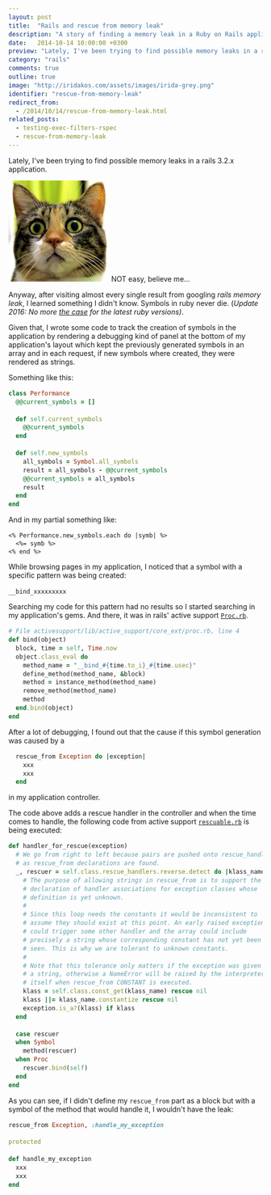 ```yaml
---
layout: post
title:  "Rails and rescue from memory leak"
description: "A story of finding a memory leak in a Ruby on Rails application."
date:   2014-10-14 10:00:00 +0300
preview: "Lately, I've been trying to find possible memory leaks in a rails 3.2.x application..."
category: "rails"
comments: true
outline: true
image: "http://iridakos.com/assets/images/irida-grey.png"
identifier: "rescue-from-memory-leak"
redirect_from:
  - /2014/10/14/rescue-from-memory-leak.html
related_posts:
  - testing-exec-filters-rspec
  - rescue-from-memory-leak
---
```


Lately, I've been trying to find possible memory leaks in a rails 3.2.x application.

![](/assets/images/irida-small.jpeg)
NOT easy, believe me...

Anyway, after visiting almost every single result from googling *rails memory leak*, I learned something I didn't know. Symbols in ruby never die. (*Update 2016: No more [the case](http://www.infoq.com/news/2014/12/ruby-2.2.0-released) for the latest ruby versions)*.

Given that, I wrote some code to track the creation of symbols in the application by rendering a debugging kind of panel at the bottom of my application's layout which kept the previously generated symbols in an array and in each request, if new symbols where created, they were rendered as strings.

Something like this:

```ruby
class Performance
  @@current_symbols = []

  def self.current_symbols
    @@current_symbols
  end

  def self.new_symbols
    all_symbols = Symbol.all_symbols
    result = all_symbols - @@current_symbols
    @@current_symbols = all_symbols
    result
  end
end
```

And in my partial something like:

```erb
<% Performance.new_symbols.each do |symb| %>
  <%= symb %>
<% end %>
```

While browsing pages in my application, I noticed that a symbol with a specific pattern was being created:

`__bind_xxxxxxxxx`

Searching my code for this pattern had no results so I started searching in my application's gems. And there, it was in rails' active support [`Proc.rb`](http://apidock.com/rails/v3.2.13/Proc/bind).

``` ruby
# File activesupport/lib/active_support/core_ext/proc.rb, line 4
def bind(object)
  block, time = self, Time.now
  object.class_eval do
    method_name = "__bind_#{time.to_i}_#{time.usec}"
    define_method(method_name, &block)
    method = instance_method(method_name)
    remove_method(method_name)
    method
  end.bind(object)
end
```

After a lot of debugging, I found out that the cause if this symbol generation was caused by a

``` ruby
  rescue_from Exception do |exception|
    xxx
    xxx
  end
```

in my application controller.

The code above adds a rescue handler in the controller and when the time comes to handle, the following code from active support [`rescuable.rb`](https://github.com/rails/rails/blob/v3.2.13/activesupport/lib/active_support/rescuable.rb) is being executed:

``` ruby
def handler_for_rescue(exception)
  # We go from right to left because pairs are pushed onto rescue_handlers
  # as rescue_from declarations are found.
  _, rescuer = self.class.rescue_handlers.reverse.detect do |klass_name, handler|
    # The purpose of allowing strings in rescue_from is to support the
    # declaration of handler associations for exception classes whose
    # definition is yet unknown.
    #
    # Since this loop needs the constants it would be inconsistent to
    # assume they should exist at this point. An early raised exception
    # could trigger some other handler and the array could include
    # precisely a string whose corresponding constant has not yet been
    # seen. This is why we are tolerant to unknown constants.
    #
    # Note that this tolerance only matters if the exception was given as
    # a string, otherwise a NameError will be raised by the interpreter
    # itself when rescue_from CONSTANT is executed.
    klass = self.class.const_get(klass_name) rescue nil
    klass ||= klass_name.constantize rescue nil
    exception.is_a?(klass) if klass
  end

  case rescuer
  when Symbol
    method(rescuer)
  when Proc
    rescuer.bind(self)
  end
end
```

As you can see, if I didn't define my `rescue_from` part as a block but with a symbol of the method that would handle it, I wouldn't have the leak:

``` ruby
rescue_from Exception, :handle_my_exception

protected

def handle_my_exception
  xxx
  xxx
end
```
